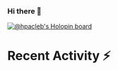 ### Hi there 👋

[![@hpacleb's Holopin board](https://holopin.me/hpacleb)](https://holopin.io/@hpacleb)
<!--
**hpacleb/hpacleb** is a ✨ _special_ ✨ repository because its `README.md` (this file) appears on your GitHub profile.

Here are some ideas to get you started:

- 🔭 I’m currently working on ...
- 🌱 I’m currently learning ...
- 👯 I’m looking to collaborate on ...
- 🤔 I’m looking for help with ...
- 💬 Ask me about ...
- 📫 How to reach me: ...
- 😄 Pronouns: ...
- ⚡ Fun fact: ...
-->
# Recent Activity :zap:

<!--RECENT_ACTIVITY:start-->
<!--RECENT_ACTIVITY:end-->